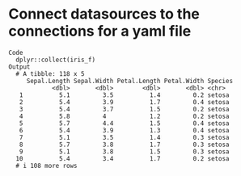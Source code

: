 # Connect datasources to the connections for a yaml file

    Code
      dplyr::collect(iris_f)
    Output
      # A tibble: 118 x 5
         Sepal.Length Sepal.Width Petal.Length Petal.Width Species
                <dbl>       <dbl>        <dbl>       <dbl> <chr>  
       1          5.1         3.5          1.4         0.2 setosa 
       2          5.4         3.9          1.7         0.4 setosa 
       3          5.4         3.7          1.5         0.2 setosa 
       4          5.8         4            1.2         0.2 setosa 
       5          5.7         4.4          1.5         0.4 setosa 
       6          5.4         3.9          1.3         0.4 setosa 
       7          5.1         3.5          1.4         0.3 setosa 
       8          5.7         3.8          1.7         0.3 setosa 
       9          5.1         3.8          1.5         0.3 setosa 
      10          5.4         3.4          1.7         0.2 setosa 
      # i 108 more rows

